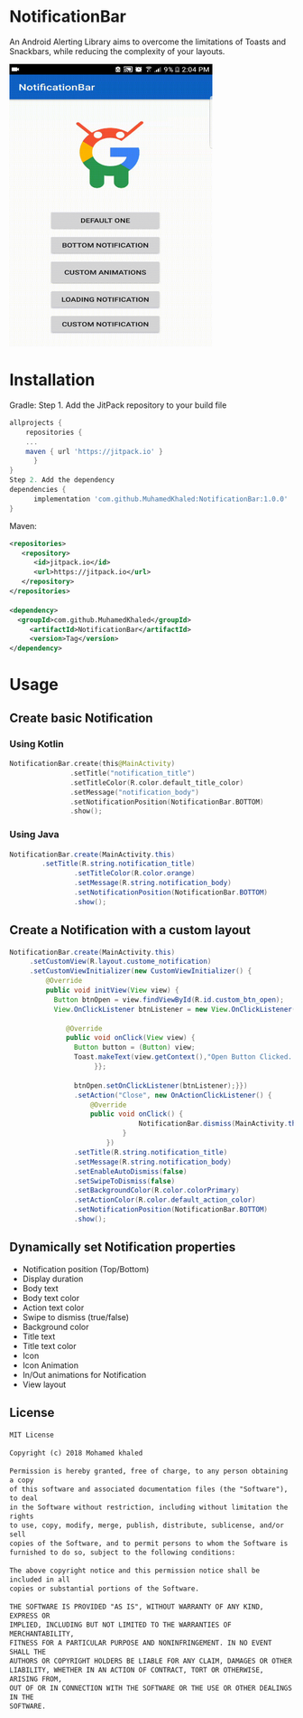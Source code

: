 # NotificationBar
An Android Alerting Library aims to overcome the limitations of Toasts and Snackbars, while reducing the complexity of your layouts.

<img src="./Images/app_demo.gif" width="360" height="500">

# Installation
Gradle:
Step 1. Add the JitPack repository to your build file
```groovy
allprojects {
    repositories {
	...
	maven { url 'https://jitpack.io' }
      }
}
Step 2. Add the dependency
dependencies {
      implementation 'com.github.MuhamedKhaled:NotificationBar:1.0.0'
} 
```
Maven:
```xml
<repositories>
   <repository>
      <id>jitpack.io</id>
      <url>https://jitpack.io</url>
   </repository>
</repositories>

<dependency>
  <groupId>com.github.MuhamedKhaled</groupId>
     <artifactId>NotificationBar</artifactId>
     <version>Tag</version>
</dependency>
```
# Usage
## Create basic Notification
### Using Kotlin
```kotlin
NotificationBar.create(this@MainActivity)
               .setTitle("notification_title")
               .setTitleColor(R.color.default_title_color)
               .setMessage("notification_body")
               .setNotificationPosition(NotificationBar.BOTTOM)
               .show();
```
### Using Java
```java
NotificationBar.create(MainActivity.this)
		.setTitle(R.string.notification_title)
                .setTitleColor(R.color.orange)
                .setMessage(R.string.notification_body)
                .setNotificationPosition(NotificationBar.BOTTOM)
                .show();
```
## Create a Notification with a custom layout
```java
NotificationBar.create(MainActivity.this)
     .setCustomView(R.layout.custome_notification)
     .setCustomViewInitializer(new CustomViewInitializer() {
         @Override
         public void initView(View view) {
           Button btnOpen = view.findViewById(R.id.custom_btn_open);
           View.OnClickListener btnListener = new View.OnClickListener() {

              @Override
              public void onClick(View view) {
                Button button = (Button) view;
                Toast.makeText(view.getContext(),"Open Button Clicked...",Toast.LENGTH_SHORT).show();
                     }};

                btnOpen.setOnClickListener(btnListener);}})
                .setAction("Close", new OnActionClickListener() {
                    @Override
                    public void onClick() {
                                NotificationBar.dismiss(MainActivity.this);
                            }
                        })
                .setTitle(R.string.notification_title)
                .setMessage(R.string.notification_body)
                .setEnableAutoDismiss(false)
                .setSwipeToDismiss(false)
                .setBackgroundColor(R.color.colorPrimary)
                .setActionColor(R.color.default_action_color)
                .setNotificationPosition(NotificationBar.BOTTOM)
                .show();
```
## Dynamically set Notification properties
 * Notification position (Top/Bottom)
 * Display duration
 * Body text
 * Body text color
 * Action text color
 * Swipe to dismiss (true/false)
 * Background color
 * Title text
 * Title text color
 * Icon
 * Icon Animation
 * In/Out animations for Notification
 * View layout
## License
```
MIT License

Copyright (c) 2018 Mohamed khaled

Permission is hereby granted, free of charge, to any person obtaining a copy
of this software and associated documentation files (the "Software"), to deal
in the Software without restriction, including without limitation the rights
to use, copy, modify, merge, publish, distribute, sublicense, and/or sell
copies of the Software, and to permit persons to whom the Software is
furnished to do so, subject to the following conditions:

The above copyright notice and this permission notice shall be included in all
copies or substantial portions of the Software.

THE SOFTWARE IS PROVIDED "AS IS", WITHOUT WARRANTY OF ANY KIND, EXPRESS OR
IMPLIED, INCLUDING BUT NOT LIMITED TO THE WARRANTIES OF MERCHANTABILITY,
FITNESS FOR A PARTICULAR PURPOSE AND NONINFRINGEMENT. IN NO EVENT SHALL THE
AUTHORS OR COPYRIGHT HOLDERS BE LIABLE FOR ANY CLAIM, DAMAGES OR OTHER
LIABILITY, WHETHER IN AN ACTION OF CONTRACT, TORT OR OTHERWISE, ARISING FROM,
OUT OF OR IN CONNECTION WITH THE SOFTWARE OR THE USE OR OTHER DEALINGS IN THE
SOFTWARE.
```
